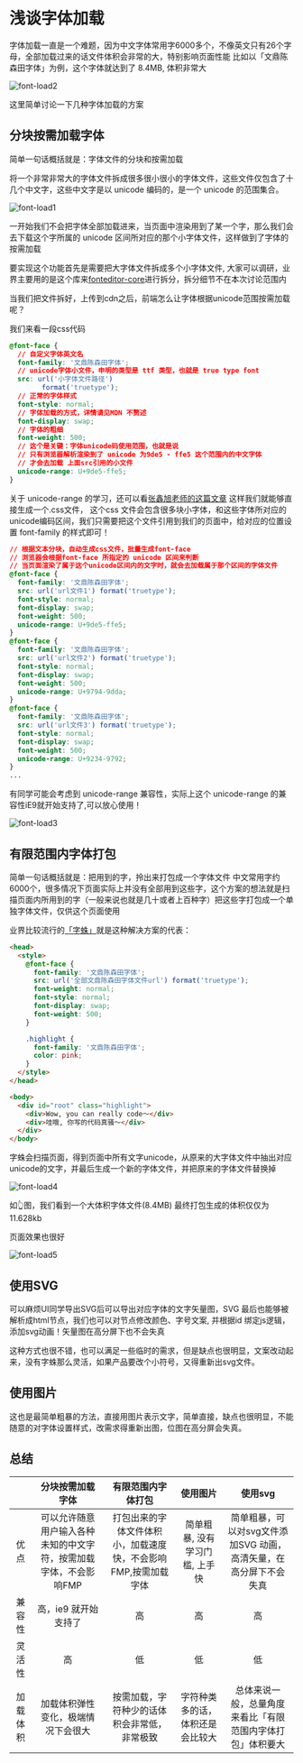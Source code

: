 # 浅谈字体加载

字体加载一直是一个难题，因为中文字体常用字6000多个，不像英文只有26个字母，全部加载过来的话文件体积会非常的大，特别影响页面性能
比如以「文鼎陈森田字体」为例，这个字体就达到了 8.4MB, 体积非常大

![font-load2](/assets/images/font-load2.png)

这里简单讨论一下几种字体加载的方案

## 分块按需加载字体

简单一句话概括就是：字体文件的分块和按需加载

将一个非常非常大的字体文件拆成很多很小很小的字体文件，这些文件仅包含了十几个中文字，这些中文字是以 unicode 编码的，是一个 unicode 的范围集合。

![font-load1](/assets/images/font-load1.png)

一开始我们不会把字体全部加载进来，当页面中渲染用到了某一个字，那么我们会去下载这个字所属的 unicode 区间所对应的那个小字体文件，这样做到了字体的按需加载

要实现这个功能首先是需要把大字体文件拆成多个小字体文件, 大家可以调研，业界主要用的是这个库来[fonteditor-core](https://www.npmjs.com/package/fonteditor-core)进行拆分，拆分细节不在本次讨论范围内

当我们把文件拆好，上传到cdn之后，前端怎么让字体根据unicode范围按需加载呢？

我们来看一段css代码

```css
@font-face {
  // 自定义字体英文名
  font-family: '文鼎陈森田字体';
  // unicode字体小文件，申明的类型是 ttf 类型，也就是 true type font
  src: url('小字体文件路径')
        format('truetype');
  // 正常的字体样式
  font-style: normal;
  // 字体加载的方式，详情请见MDN 不赘述
  font-display: swap;
  // 字体的粗细
  font-weight: 500;
  // 这个是关键：字体unicode码使用范围，也就是说
  // 只有浏览器解析渲染到了 unicode 为9de5 - ffe5 这个范围内的中文字体
  // 才会去加载 上面src引用的小文件
  unicode-range: U+9de5-ffe5;
}
```

关于 unicode-range 的学习，还可以看[张鑫旭老师的这篇文章](https://www.zhangxinxu.com/wordpress/2016/11/css-unicode-range-character-font-face/)
这样我们就能够直接生成一个.css文件， 这个css 文件会包含很多块小字体，和这些字体所对应的unicode编码区间，我们只需要把这个文件引用到我们的页面中，给对应的位置设置  font-family 的样式即可！

```css
// 根据文本分块，自动生成css文件，批量生成font-face
// 浏览器会根据font-face 所指定的 unicode 区间来判断
// 当页面渲染了属于这个unicode区间内的文字时，就会去加载属于那个区间的字体文件
@font-face {
  font-family: '文鼎陈森田字体';
  src: url('url文件1') format('truetype');
  font-style: normal;
  font-display: swap;
  font-weight: 500;
  unicode-range: U+9de5-ffe5;
}
@font-face {
  font-family: '文鼎陈森田字体';
  src: url('url文件2') format('truetype');
  font-style: normal;
  font-display: swap;
  font-weight: 500;
  unicode-range: U+9794-9dda;
}
@font-face {
  font-family: '文鼎陈森田字体';
  src: url('url文件3') format('truetype');
  font-style: normal;
  font-display: swap;
  font-weight: 500;
  unicode-range: U+9234-9792;
}
...
```

有同学可能会考虑到 unicode-range 兼容性，实际上这个 unicode-range 的兼容性iE9就开始支持了,可以放心使用！

![font-load3](/assets/images/font-load3.png)

## 有限范围内字体打包

简单一句话概括就是：把用到的字，拎出来打包成一个字体文件
中文常用字约6000个，很多情况下页面实际上并没有全部用到这些字，这个方案的想法就是扫描页面内所用到的字（一般来说也就是几十或者上百种字）把这些字打包成一个单独字体文件，仅供这个页面使用

业界比较流行的[「字蛛」](https://github.com/aui/font-spider)就是这种解决方案的代表：

```html
<head>
  <style>
    @font-face {
      font-family: '文鼎陈森田字体';
      src: url('全部文鼎陈森田字体文件url') format('truetype');
      font-weight: normal;
      font-style: normal;
      font-display: swap;
      font-weight: 500;
    }

    .highlight {
      font-family: '文鼎陈森田字体';
      color: pink;
    }
  </style>
</head>

<body>
  <div id="root" class="highlight">
    <div>Wow, you can really code～</div>
    <div>哇哦, 你写的代码真骚～</div>
  </div>
</body>
```

字蛛会扫描页面，得到页面中所有文字unicode，从原来的大字体文件中抽出对应unicode的文字，并最后生成一个新的字体文件，并把原来的字体文件替换掉

![font-load4](/assets/images/font-load4.png)

如👆图，我们看到一个大体积字体文件(8.4MB)
最终打包生成的体积仅仅为 11.628kb 

页面效果也很好

![font-load5](/assets/images/font-load5.png)

## 使用SVG

可以麻烦UI同学导出SVG后可以导出对应字体的文字矢量图，SVG 最后也能够被解析成html节点，我们也可以对节点修改颜色、字号文案, 并根据id 绑定js逻辑，添加svg动画！矢量图在高分屏下也不会失真

这种方式也很不错，也可以满足一些临时的需求，但是缺点也很明显，文案改动起来，没有字蛛那么灵活，如果产品要改个小符号，又得重新出svg文件。

## 使用图片

这也是最简单粗暴的方法，直接用图片表示文字，简单直接，缺点也很明显，不能随意的对字体设置样式，改需求得重新出图，位图在高分屏会失真。

## 总结

|   | 分块按需加载字体 | 有限范围内字体打包 | 使用图片 | 使用svg |
| :----: | :----: | :----: | :----: | :----: |
| 优点 | 可以允许随意用户输入各种未知的中文字符，按需加载字体，不会影响FMP | 打包出来的字体文件体积小，加载速度快，不会影响FMP,按需加载字体 | 简单粗暴, 没有学习门槛, 上手快 | 简单粗暴，可以对svg文件添加SVG 动画，高清矢量，在高分屏下不会失真 |
| 兼容性 | 高，ie9 就开始支持了 | 高 | 高 | 高 |
| 灵活性 | 高 | 低 | 低 | 低 |
| 加载体积 | 加载体积弹性变化，极端情况下会很大 | 按需加载，字符种少的话体积会非常低，非常极致 | 字符种类多的话，体积还是会比较大 | 总体来说一般，总量角度来看比「有限范围内字体打包」体积要大 |